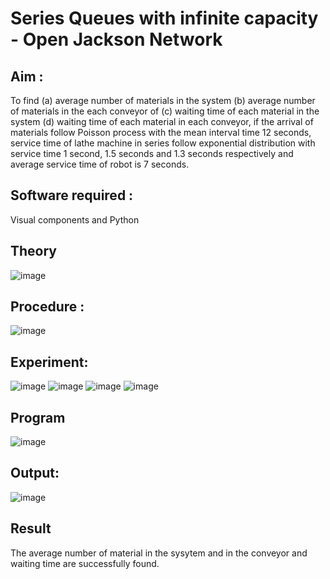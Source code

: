 # Series Queues with infinite capacity - Open Jackson Network

## Aim :
To find (a) average number of materials in the system (b) average number of materials in the each conveyor of (c) waiting time of each material in the system (d) waiting time of each material in each conveyor, if the arrival  of materials follow Poisson process with the mean interval time 12 seconds, service time of  lathe machine in series follow exponential distribution  with service time  1 second, 1.5 seconds and 1.3 seconds respectively and average service time of robot is 7 seconds.

## Software required :
Visual components and Python

## Theory

![image](https://user-images.githubusercontent.com/103921593/203239736-7b81f599-71a8-4ae7-b63e-5d98acd9ea54.png)


## Procedure :

![image](https://user-images.githubusercontent.com/103921593/203239789-bc870dce-6727-487b-a0e2-4fc3f5114889.png)


## Experiment:
![image](https://github.com/kaviya546/Open-Jacson-Networks/assets/150368823/3abdd701-f666-41b5-b59a-c7f066ffab2d)
![image](https://github.com/kaviya546/Open-Jacson-Networks/assets/150368823/37ed905f-d6c8-4b1e-9017-581649824698)
![image](https://github.com/kaviya546/Open-Jacson-Networks/assets/150368823/277c198b-0afa-4e38-bce4-7e053fdb02eb)
![image](https://github.com/kaviya546/Open-Jacson-Networks/assets/150368823/d3469a84-8747-4503-bb17-ae472f49996d)

## Program
![image](https://github.com/kaviya546/Open-Jacson-Networks/assets/150368823/6b9556e2-a5a2-4f72-96c5-7ce0384b1543)


## Output:

![image](https://github.com/kaviya546/Open-Jacson-Networks/assets/150368823/50a6d00f-4a73-49b9-b6e5-a24f1f4f6c3e)

## Result
The average number of material in the sysytem and in the conveyor and waiting time are successfully found.


